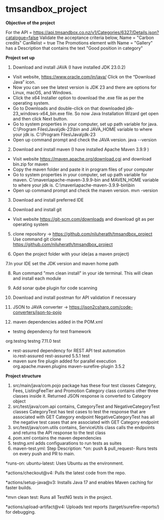 # tmsandbox_project

**Objective of the project**

For the API = https://api.tmsandbox.co.nz/v1/Categories/6327/Details.json?catalogue=false
Validate the acceptance criteria below,
Name = "Carbon credits"
CanRelist = true
The Promotions element with Name = "Gallery" has a Description that contains the text "Good position in category"

**Project set up**

1. Download and install JAVA (I have installed JDK 23.0.2)
* Visit website, https://www.oracle.com/in/java/ Click on the “Download Java” icon.
* Now you can see the latest version is JDK 23 and there are options for Linux, macOS, and Windows. 
* Click the x64 Installer option to download the .exe file as per the operating system.
* Go to Downloads and double-click on that downloaded jdk-23_windows-x64_bin.exe file. So now Java Installation Wizard get open and then click Next button.
* Go to system properties in your computer, set up path variable for java. C:\Program Files\Java\jdk-23\bin and JAVA_HOME variable to where your jdk is. C:\Program Files\Java\jdk-23
* Open up command prompt and check the JAVA version. java --version

2. Download and install maven (I have installed Apache Maven 3.9.9 )
* Visit website https://maven.apache.org/download.cgi and download bin.zip for maven
* Copy the maven folder and paste it in program files of your computer
* Go to system properties in your computer, set up path variable for maven. C:\maven\apache-maven-3.9.9-bin and MAVEN_HOME variable to where your jdk is. C:\maven\apache-maven-3.9.9-bin\bin
* Open up command prompt and check the maven version. mvn -version

3. Download and install preferred IDE

4. Download and install git
* Visit website https://git-scm.com/downloads and download git as per operating system 

5. clone repository -> https://github.com/niluherath/tmsandbox_project
Use command git clone https://github.com/niluherath/tmsandbox_project


6. Open the project folder with your ide(as a maven project)

7.In your IDE set the JDK version and maven home path

8. Run command "mvn clean install" in your ide terminal. This will clean and install each module 

9. Add sonar qube plugin for code scanning

10. Download and install postman for API validation if necessary

11. JSON to JAVA converter -> https://json2csharp.com/code-converters/json-to-pojo

12. maven dependencies added in the POM.xml
* testng dependency for test framework   
<dependency>
    <groupId>org.testng</groupId>
    <artifactId>testng</artifactId>
    <version>7.11.0</version>
    <scope>test</scope>
    </dependency>

* rest-assured dependency for REST API test automation   
  <dependency>
  <groupId>io.rest-assured</groupId>
  <artifactId>rest-assured</artifactId>
  <version>5.5.1</version>
  <scope>test</scope>
  </dependency>
* maven sure fire plugin added for parallel execution
    <plugins>
      <plugin>
        <groupId>org.apache.maven.plugins</groupId>
        <artifactId>maven-surefire-plugin</artifactId>
        <version>3.5.2</version>
      </plugin>
    </plugins>


**Project structure**

1. src/main/java/com.pojo package has these four test classes
   Category, Fees, ListingFeeTier and Promotion
   Category class contains other three classes inside it.
   Returned JSON response is converted to Category object
2. src/test/java/com.api
   contains, CategoryTest and NegativeCategoryTest classes
   CategoryTest has test cases to test the response that are associated with GET Category endpoint
   NegativeCategoryTest has all the negative test cases that are associated with GET Category endpoint
3. src/test/java/com.utils
   contains, ServiceUtils class calls the endpoints and returns the API response to the test class
4. pom.xml
contains the maven dependencies
5. testng.xml
adds configuarations to run tests as suites
6. maven-test.yml:
Step	Description:
*on: push & pull_request- Runs tests on every push and PR to main.

*runs-on: ubuntu-latest: Uses Ubuntu as the environment.

*actions/checkout@v4: Pulls the latest code from the repo.

*actions/setup-java@v3:	Installs Java 17 and enables Maven caching for faster builds.

*mvn clean test:	Runs all TestNG tests in the project.

*actions/upload-artifact@v4:	Uploads test reports (target/surefire-reports/) for debugging.


